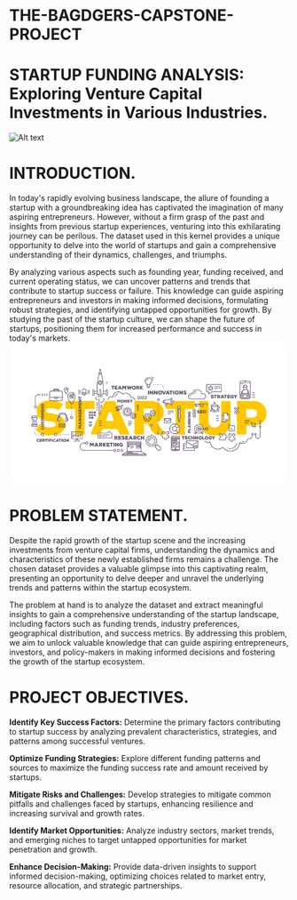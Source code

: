 # **THE-BAGDGERS-CAPSTONE-PROJECT**

# **STARTUP FUNDING ANALYSIS:** Exploring Venture Capital Investments in Various Industries.

![Alt text](./startupimage1.jpg) 

# **INTRODUCTION.**
In today's rapidly evolving business landscape, the allure of founding a startup with a groundbreaking idea has captivated the imagination of many aspiring entrepreneurs. However, without a firm grasp of the past and insights from previous startup experiences, venturing into this exhilarating journey can be perilous. The dataset used in this kernel provides a unique opportunity to delve into the world of startups and gain a comprehensive understanding of their dynamics, challenges, and triumphs.

By analyzing various aspects such as founding year, funding received, and current operating status, we can uncover patterns and trends that contribute to startup success or failure. This knowledge can guide aspiring entrepreneurs and investors in making informed decisions, formulating robust strategies, and identifying untapped opportunities for growth. By studying the past of the startup culture, we can shape the future of startups, positioning them for increased performance and success in today's markets.
![Alt text](./startupimage2.jpeg) 



# **PROBLEM STATEMENT.**
Despite the rapid growth of the startup scene and the increasing investments from venture capital firms, understanding the dynamics and characteristics of these newly established firms remains a challenge. The chosen dataset provides a valuable glimpse into this captivating realm, presenting an opportunity to delve deeper and unravel the underlying trends and patterns within the startup ecosystem.

The problem at hand is to analyze the dataset and extract meaningful insights to gain a comprehensive understanding of the startup landscape, including factors such as funding trends, industry preferences, geographical distribution, and success metrics. By addressing this problem, we aim to unlock valuable knowledge that can guide aspiring entrepreneurs, investors, and policy-makers in making informed decisions and fostering the growth of the startup ecosystem.

# **PROJECT OBJECTIVES.**
**Identify Key Success Factors:** Determine the primary factors contributing to startup success by analyzing prevalent characteristics, strategies, and patterns among successful ventures.

**Optimize Funding Strategies:** Explore different funding patterns and sources to maximize the funding success rate and amount received by startups.

**Mitigate Risks and Challenges:** Develop strategies to mitigate common pitfalls and challenges faced by startups, enhancing resilience and increasing survival and growth rates.

**Identify Market Opportunities:** Analyze industry sectors, market trends, and emerging niches to target untapped opportunities for market penetration and growth.

**Enhance Decision-Making:** Provide data-driven insights to support informed decision-making, optimizing choices related to market entry, resource allocation, and strategic partnerships.
